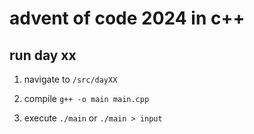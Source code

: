 # advent of code 2024 in c++

## run day xx
1. navigate to `/src/dayXX`

2. compile `g++ -o main main.cpp`

3. execute `./main` or `./main > input`
